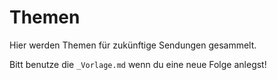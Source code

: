 # Themen

Hier werden Themen für zukünftige Sendungen gesammelt.

Bitt benutze die `_Vorlage.md` wenn du eine neue Folge anlegst!